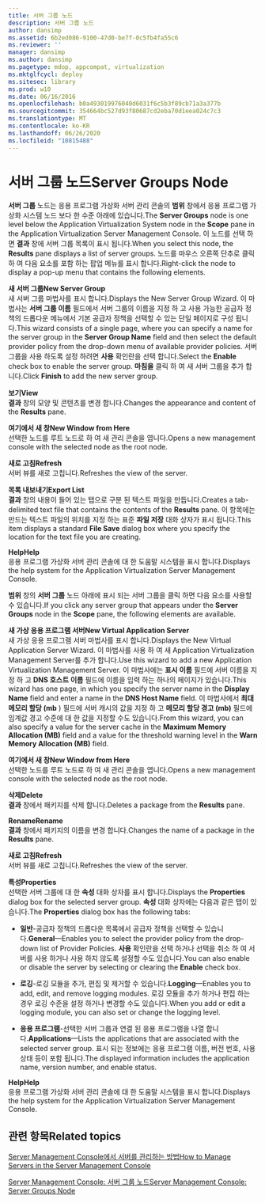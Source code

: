 ```yaml
---
title: 서버 그룹 노드
description: 서버 그룹 노드
author: dansimp
ms.assetid: 6b2ed086-9100-47d0-be7f-0c5fb4fa55c6
ms.reviewer: ''
manager: dansimp
ms.author: dansimp
ms.pagetype: mdop, appcompat, virtualization
ms.mktglfcycl: deploy
ms.sitesec: library
ms.prod: w10
ms.date: 06/16/2016
ms.openlocfilehash: b0a493019976040d6031f6c5b3f89cb71a3a377b
ms.sourcegitcommit: 354664bc527d93f80687cd2eba70d1eea024c7c3
ms.translationtype: MT
ms.contentlocale: ko-KR
ms.lasthandoff: 06/26/2020
ms.locfileid: "10815488"
---
```

# <span data-ttu-id="ecdc9-103">서버 그룹 노드</span><span class="sxs-lookup"><span data-stu-id="ecdc9-103">Server Groups Node</span></span>


<span data-ttu-id="ecdc9-104">**서버 그룹** 노드는 응용 프로그램 가상화 서버 관리 콘솔의 **범위** 창에서 응용 프로그램 가상화 시스템 노드 보다 한 수준 아래에 있습니다.</span><span class="sxs-lookup"><span data-stu-id="ecdc9-104">The **Server Groups** node is one level below the Application Virtualization System node in the **Scope** pane in the Application Virtualization Server Management Console.</span></span> <span data-ttu-id="ecdc9-105">이 노드를 선택 하면 **결과** 창에 서버 그룹 목록이 표시 됩니다.</span><span class="sxs-lookup"><span data-stu-id="ecdc9-105">When you select this node, the **Results** pane displays a list of server groups.</span></span> <span data-ttu-id="ecdc9-106">노드를 마우스 오른쪽 단추로 클릭 하 여 다음 요소를 포함 하는 팝업 메뉴를 표시 합니다.</span><span class="sxs-lookup"><span data-stu-id="ecdc9-106">Right-click the node to display a pop-up menu that contains the following elements.</span></span>

<a href="" id="new-server-group"></a>**<span data-ttu-id="ecdc9-107">새 서버 그룹</span><span class="sxs-lookup"><span data-stu-id="ecdc9-107">New Server Group</span></span>**  
<span data-ttu-id="ecdc9-108">새 서버 그룹 마법사를 표시 합니다.</span><span class="sxs-lookup"><span data-stu-id="ecdc9-108">Displays the New Server Group Wizard.</span></span> <span data-ttu-id="ecdc9-109">이 마법사는 **서버 그룹 이름** 필드에서 서버 그룹의 이름을 지정 하 고 사용 가능한 공급자 정책의 드롭다운 메뉴에서 기본 공급자 정책을 선택할 수 있는 단일 페이지로 구성 됩니다.</span><span class="sxs-lookup"><span data-stu-id="ecdc9-109">This wizard consists of a single page, where you can specify a name for the server group in the **Server Group Name** field and then select the default provider policy from the drop-down menu of available provider policies.</span></span> <span data-ttu-id="ecdc9-110">서버 그룹을 사용 하도록 설정 하려면 **사용** 확인란을 선택 합니다.</span><span class="sxs-lookup"><span data-stu-id="ecdc9-110">Select the **Enable** check box to enable the server group.</span></span> <span data-ttu-id="ecdc9-111">**마침을** 클릭 하 여 새 서버 그룹을 추가 합니다.</span><span class="sxs-lookup"><span data-stu-id="ecdc9-111">Click **Finish** to add the new server group.</span></span>

<a href="" id="view"></a>**<span data-ttu-id="ecdc9-112">보기</span><span class="sxs-lookup"><span data-stu-id="ecdc9-112">View</span></span>**  
<span data-ttu-id="ecdc9-113">**결과** 창의 모양 및 콘텐츠를 변경 합니다.</span><span class="sxs-lookup"><span data-stu-id="ecdc9-113">Changes the appearance and content of the **Results** pane.</span></span>

<a href="" id="new-window-from-here"></a>**<span data-ttu-id="ecdc9-114">여기에서 새 창</span><span class="sxs-lookup"><span data-stu-id="ecdc9-114">New Window from Here</span></span>**  
<span data-ttu-id="ecdc9-115">선택한 노드를 루트 노드로 하 여 새 관리 콘솔을 엽니다.</span><span class="sxs-lookup"><span data-stu-id="ecdc9-115">Opens a new management console with the selected node as the root node.</span></span>

<a href="" id="refresh"></a>**<span data-ttu-id="ecdc9-116">새로 고침</span><span class="sxs-lookup"><span data-stu-id="ecdc9-116">Refresh</span></span>**  
<span data-ttu-id="ecdc9-117">서버 뷰를 새로 고칩니다.</span><span class="sxs-lookup"><span data-stu-id="ecdc9-117">Refreshes the view of the server.</span></span>

<a href="" id="export-list"></a>**<span data-ttu-id="ecdc9-118">목록 내보내기</span><span class="sxs-lookup"><span data-stu-id="ecdc9-118">Export List</span></span>**  
<span data-ttu-id="ecdc9-119">**결과** 창의 내용이 들어 있는 탭으로 구분 된 텍스트 파일을 만듭니다.</span><span class="sxs-lookup"><span data-stu-id="ecdc9-119">Creates a tab-delimited text file that contains the contents of the **Results** pane.</span></span> <span data-ttu-id="ecdc9-120">이 항목에는 만드는 텍스트 파일의 위치를 지정 하는 표준 **파일 저장** 대화 상자가 표시 됩니다.</span><span class="sxs-lookup"><span data-stu-id="ecdc9-120">This item displays a standard **File Save** dialog box where you specify the location for the text file you are creating.</span></span>

<a href="" id="help"></a>**<span data-ttu-id="ecdc9-121">Help</span><span class="sxs-lookup"><span data-stu-id="ecdc9-121">Help</span></span>**  
<span data-ttu-id="ecdc9-122">응용 프로그램 가상화 서버 관리 콘솔에 대 한 도움말 시스템을 표시 합니다.</span><span class="sxs-lookup"><span data-stu-id="ecdc9-122">Displays the help system for the Application Virtualization Server Management Console.</span></span>

<span data-ttu-id="ecdc9-123">**범위** 창의 **서버 그룹** 노드 아래에 표시 되는 서버 그룹을 클릭 하면 다음 요소를 사용할 수 있습니다.</span><span class="sxs-lookup"><span data-stu-id="ecdc9-123">If you click any server group that appears under the **Server Groups** node in the **Scope** pane, the following elements are available.</span></span>

<a href="" id="new-virtual-application-server"></a>**<span data-ttu-id="ecdc9-124">새 가상 응용 프로그램 서버</span><span class="sxs-lookup"><span data-stu-id="ecdc9-124">New Virtual Application Server</span></span>**  
<span data-ttu-id="ecdc9-125">새 가상 응용 프로그램 서버 마법사를 표시 합니다.</span><span class="sxs-lookup"><span data-stu-id="ecdc9-125">Displays the New Virtual Application Server Wizard.</span></span> <span data-ttu-id="ecdc9-126">이 마법사를 사용 하 여 새 Application Virtualization Management Server를 추가 합니다.</span><span class="sxs-lookup"><span data-stu-id="ecdc9-126">Use this wizard to add a new Application Virtualization Management Server.</span></span> <span data-ttu-id="ecdc9-127">이 마법사에는 **표시 이름** 필드에 서버 이름을 지정 하 고 **DNS 호스트 이름** 필드에 이름을 입력 하는 하나의 페이지가 있습니다.</span><span class="sxs-lookup"><span data-stu-id="ecdc9-127">This wizard has one page, in which you specify the server name in the **Display Name** field and enter a name in the **DNS Host Name** field.</span></span> <span data-ttu-id="ecdc9-128">이 마법사에서 **최대 메모리 할당 (mb** ) 필드에 서버 캐시의 값을 지정 하 고 **메모리 할당 경고 (mb)** 필드에 임계값 경고 수준에 대 한 값을 지정할 수도 있습니다.</span><span class="sxs-lookup"><span data-stu-id="ecdc9-128">From this wizard, you can also specify a value for the server cache in the **Maximum Memory Allocation (MB)** field and a value for the threshold warning level in the **Warn Memory Allocation (MB)** field.</span></span>

<a href="" id="new-window-from-here"></a>**<span data-ttu-id="ecdc9-129">여기에서 새 창</span><span class="sxs-lookup"><span data-stu-id="ecdc9-129">New Window from Here</span></span>**  
<span data-ttu-id="ecdc9-130">선택한 노드를 루트 노드로 하 여 새 관리 콘솔을 엽니다.</span><span class="sxs-lookup"><span data-stu-id="ecdc9-130">Opens a new management console with the selected node as the root node.</span></span>

<a href="" id="delete"></a>**<span data-ttu-id="ecdc9-131">삭제</span><span class="sxs-lookup"><span data-stu-id="ecdc9-131">Delete</span></span>**  
<span data-ttu-id="ecdc9-132">**결과** 창에서 패키지를 삭제 합니다.</span><span class="sxs-lookup"><span data-stu-id="ecdc9-132">Deletes a package from the **Results** pane.</span></span>

<a href="" id="rename"></a>**<span data-ttu-id="ecdc9-133">Rename</span><span class="sxs-lookup"><span data-stu-id="ecdc9-133">Rename</span></span>**  
<span data-ttu-id="ecdc9-134">**결과** 창에서 패키지의 이름을 변경 합니다.</span><span class="sxs-lookup"><span data-stu-id="ecdc9-134">Changes the name of a package in the **Results** pane.</span></span>

<a href="" id="refresh"></a>**<span data-ttu-id="ecdc9-135">새로 고침</span><span class="sxs-lookup"><span data-stu-id="ecdc9-135">Refresh</span></span>**  
<span data-ttu-id="ecdc9-136">서버 뷰를 새로 고칩니다.</span><span class="sxs-lookup"><span data-stu-id="ecdc9-136">Refreshes the view of the server.</span></span>

<a href="" id="properties"></a>**<span data-ttu-id="ecdc9-137">특성</span><span class="sxs-lookup"><span data-stu-id="ecdc9-137">Properties</span></span>**  
<span data-ttu-id="ecdc9-138">선택한 서버 그룹에 대 한 **속성** 대화 상자를 표시 합니다.</span><span class="sxs-lookup"><span data-stu-id="ecdc9-138">Displays the **Properties** dialog box for the selected server group.</span></span> <span data-ttu-id="ecdc9-139">**속성** 대화 상자에는 다음과 같은 탭이 있습니다.</span><span class="sxs-lookup"><span data-stu-id="ecdc9-139">The **Properties** dialog box has the following tabs:</span></span>

-   <span data-ttu-id="ecdc9-140">**일반**-공급자 정책의 드롭다운 목록에서 공급자 정책을 선택할 수 있습니다.</span><span class="sxs-lookup"><span data-stu-id="ecdc9-140">**General**—Enables you to select the provider policy from the drop-down list of Provider Policies.</span></span> <span data-ttu-id="ecdc9-141">**사용** 확인란을 선택 하거나 선택을 취소 하 여 서버를 사용 하거나 사용 하지 않도록 설정할 수도 있습니다.</span><span class="sxs-lookup"><span data-stu-id="ecdc9-141">You can also enable or disable the server by selecting or clearing the **Enable** check box.</span></span>

-   <span data-ttu-id="ecdc9-142">**로깅**-로깅 모듈을 추가, 편집 및 제거할 수 있습니다.</span><span class="sxs-lookup"><span data-stu-id="ecdc9-142">**Logging**—Enables you to add, edit, and remove logging modules.</span></span> <span data-ttu-id="ecdc9-143">로깅 모듈을 추가 하거나 편집 하는 경우 로깅 수준을 설정 하거나 변경할 수도 있습니다.</span><span class="sxs-lookup"><span data-stu-id="ecdc9-143">When you add or edit a logging module, you can also set or change the logging level.</span></span>

-   <span data-ttu-id="ecdc9-144">**응용 프로그램**-선택한 서버 그룹과 연결 된 응용 프로그램을 나열 합니다.</span><span class="sxs-lookup"><span data-stu-id="ecdc9-144">**Applications**—Lists the applications that are associated with the selected server group.</span></span> <span data-ttu-id="ecdc9-145">표시 되는 정보에는 응용 프로그램 이름, 버전 번호, 사용 상태 등이 포함 됩니다.</span><span class="sxs-lookup"><span data-stu-id="ecdc9-145">The displayed information includes the application name, version number, and enable status.</span></span>

<a href="" id="help"></a>**<span data-ttu-id="ecdc9-146">Help</span><span class="sxs-lookup"><span data-stu-id="ecdc9-146">Help</span></span>**  
<span data-ttu-id="ecdc9-147">응용 프로그램 가상화 서버 관리 콘솔에 대 한 도움말 시스템을 표시 합니다.</span><span class="sxs-lookup"><span data-stu-id="ecdc9-147">Displays the help system for the Application Virtualization Server Management Console.</span></span>

## <span data-ttu-id="ecdc9-148">관련 항목</span><span class="sxs-lookup"><span data-stu-id="ecdc9-148">Related topics</span></span>


[<span data-ttu-id="ecdc9-149">Server Management Console에서 서버를 관리하는 방법</span><span class="sxs-lookup"><span data-stu-id="ecdc9-149">How to Manage Servers in the Server Management Console</span></span>](how-to-manage-servers-in-the-server-management-console.md)

[<span data-ttu-id="ecdc9-150">Server Management Console: 서버 그룹 노드</span><span class="sxs-lookup"><span data-stu-id="ecdc9-150">Server Management Console: Server Groups Node</span></span>](server-management-console-server-groups-node.md)

 

 





